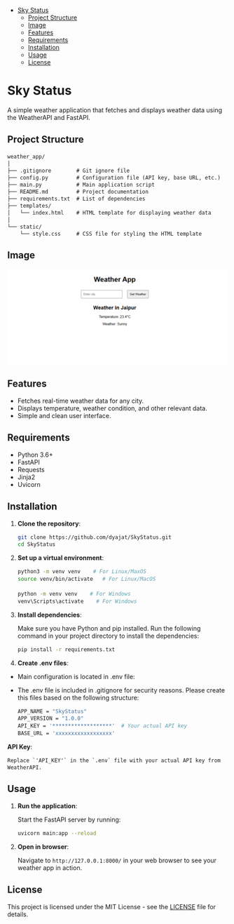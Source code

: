 <!-- TOC -->
* [Sky Status](#sky-status)
  * [Project Structure](#project-structure)
  * [Image](#image)
  * [Features](#features)
  * [Requirements](#requirements)
  * [Installation](#installation)
  * [Usage](#usage)
  * [License](#license)
<!-- TOC -->
# Sky Status

A simple weather application that fetches and displays weather data using the WeatherAPI and FastAPI.

## Project Structure

``` plain test
weather_app/
│
├── .gitignore        # Git ignore file
├── config.py         # Configuration file (API key, base URL, etc.)
├── main.py           # Main application script
├── README.md         # Project documentation
├── requirements.txt  # List of dependencies
├── templates/
│   └── index.html    # HTML template for displaying weather data
│
└── static/
    └── style.css     # CSS file for styling the HTML template
```
## Image
![WeatherApp](media/screenshot.png)

## Features

- Fetches real-time weather data for any city.
- Displays temperature, weather condition, and other relevant data.
- Simple and clean user interface.

## Requirements

- Python 3.6+
- FastAPI
- Requests
- Jinja2
- Uvicorn

## Installation

1. **Clone the repository**:

    ```bash
    git clone https://github.com/dyajat/SkyStatus.git
    cd SkyStatus
    ```
2. **Set up a virtual environment**:
    ```bash
    python3 -m venv venv    # For Linux/MaxOS
    source venv/bin/activate   # For Linux/MacOS
    
    python -m venv venv    # For Windows
    venv\Scripts\activate    # For Windows
   
3. **Install dependencies**:

    Make sure you have Python and pip installed. Run the following command in your project directory to install the dependencies:

    ```bash
    pip install -r requirements.txt
   
4. **Create .env files**:
  - Main configuration is located in .env file:
   
 - The .env file is included in .gitignore for security reasons. Please create this files based on the following structure:
    ```bash
    APP_NAME = "SkyStatus"
   APP_VERSION = "1.0.0"
   API_KEY = '*******************'  # Your actual API key
   BASE_URL = 'xxxxxxxxxxxxxxxxxx'


**API Key**:

    Replace `'API_KEY'` in the `.env` file with your actual API key from WeatherAPI.

## Usage

1. **Run the application**:

    Start the FastAPI server by running:

    ```sh
    uvicorn main:app --reload
    ```

2. **Open in browser**:

    Navigate to `http://127.0.0.1:8000/` in your web browser to see your weather app in action.

## License

This project is licensed under the MIT License - see the [LICENSE](LICENSE) file for details.

